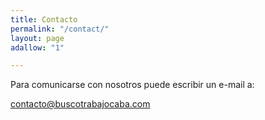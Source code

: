 ```yaml
---
title: Contacto
permalink: "/contact/"
layout: page
adallow: "1"

---
```

Para comunicarse con nosotros puede escribir un e-mail a:

contacto@buscotrabajocaba.com